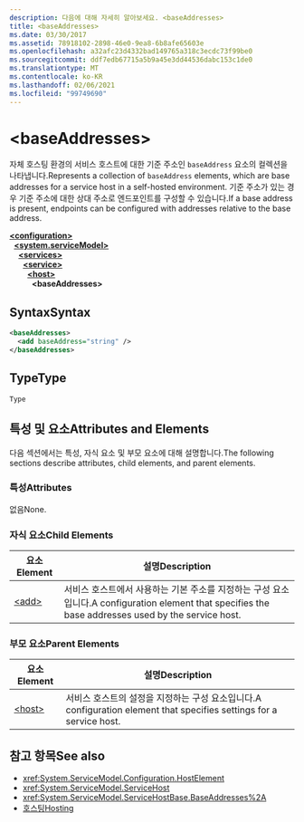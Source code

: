 ```yaml
---
description: 다음에 대해 자세히 알아보세요. <baseAddresses>
title: <baseAddresses>
ms.date: 03/30/2017
ms.assetid: 78918102-2898-46e0-9ea8-6b8afe65603e
ms.openlocfilehash: a32afc23d4332bad149765a318c3ecdc73f99be0
ms.sourcegitcommit: ddf7edb67715a5b9a45e3dd44536dabc153c1de0
ms.translationtype: MT
ms.contentlocale: ko-KR
ms.lasthandoff: 02/06/2021
ms.locfileid: "99749690"
---
```

# \<baseAddresses>

<span data-ttu-id="e5236-102">자체 호스팅 환경의 서비스 호스트에 대한 기준 주소인 `baseAddress` 요소의 컬렉션을 나타냅니다.</span><span class="sxs-lookup"><span data-stu-id="e5236-102">Represents a collection of `baseAddress` elements, which are base addresses for a service host in a self-hosted environment.</span></span> <span data-ttu-id="e5236-103">기준 주소가 있는 경우 기준 주소에 대한 상대 주소로 엔드포인트를 구성할 수 있습니다.</span><span class="sxs-lookup"><span data-stu-id="e5236-103">If a base address is present, endpoints can be configured with addresses relative to the base address.</span></span>  
  
[**\<configuration>**](../configuration-element.md)\
&nbsp;&nbsp;[**\<system.serviceModel>**](system-servicemodel.md)\
&nbsp;&nbsp;&nbsp;&nbsp;[**\<services>**](services.md)\
&nbsp;&nbsp;&nbsp;&nbsp;&nbsp;&nbsp;[**\<service>**](service.md)\
&nbsp;&nbsp;&nbsp;&nbsp;&nbsp;&nbsp;&nbsp;&nbsp;[**\<host>**](host.md)\
&nbsp;&nbsp;&nbsp;&nbsp;&nbsp;&nbsp;&nbsp;&nbsp;&nbsp;&nbsp;**\<baseAddresses>**  
  
## <a name="syntax"></a><span data-ttu-id="e5236-104">Syntax</span><span class="sxs-lookup"><span data-stu-id="e5236-104">Syntax</span></span>  
  
```xml  
<baseAddresses>
  <add baseAddress="string" />
</baseAddresses>
```  
  
## <a name="type"></a><span data-ttu-id="e5236-105">Type</span><span class="sxs-lookup"><span data-stu-id="e5236-105">Type</span></span>  

 `Type`  
  
## <a name="attributes-and-elements"></a><span data-ttu-id="e5236-106">특성 및 요소</span><span class="sxs-lookup"><span data-stu-id="e5236-106">Attributes and Elements</span></span>  

 <span data-ttu-id="e5236-107">다음 섹션에서는 특성, 자식 요소 및 부모 요소에 대해 설명합니다.</span><span class="sxs-lookup"><span data-stu-id="e5236-107">The following sections describe attributes, child elements, and parent elements.</span></span>  
  
### <a name="attributes"></a><span data-ttu-id="e5236-108">특성</span><span class="sxs-lookup"><span data-stu-id="e5236-108">Attributes</span></span>  

 <span data-ttu-id="e5236-109">없음</span><span class="sxs-lookup"><span data-stu-id="e5236-109">None.</span></span>  
  
### <a name="child-elements"></a><span data-ttu-id="e5236-110">자식 요소</span><span class="sxs-lookup"><span data-stu-id="e5236-110">Child Elements</span></span>  
  
|<span data-ttu-id="e5236-111">요소</span><span class="sxs-lookup"><span data-stu-id="e5236-111">Element</span></span>|<span data-ttu-id="e5236-112">설명</span><span class="sxs-lookup"><span data-stu-id="e5236-112">Description</span></span>|  
|-------------|-----------------|  
|[\<add>](add-of-baseaddresses.md)|<span data-ttu-id="e5236-113">서비스 호스트에서 사용하는 기본 주소를 지정하는 구성 요소입니다.</span><span class="sxs-lookup"><span data-stu-id="e5236-113">A configuration element that specifies the base addresses used by the service host.</span></span>|  
  
### <a name="parent-elements"></a><span data-ttu-id="e5236-114">부모 요소</span><span class="sxs-lookup"><span data-stu-id="e5236-114">Parent Elements</span></span>  
  
|<span data-ttu-id="e5236-115">요소</span><span class="sxs-lookup"><span data-stu-id="e5236-115">Element</span></span>|<span data-ttu-id="e5236-116">설명</span><span class="sxs-lookup"><span data-stu-id="e5236-116">Description</span></span>|  
|-------------|-----------------|  
|[\<host>](host.md)|<span data-ttu-id="e5236-117">서비스 호스트의 설정을 지정하는 구성 요소입니다.</span><span class="sxs-lookup"><span data-stu-id="e5236-117">A configuration element that specifies settings for a service host.</span></span>|  
  
## <a name="see-also"></a><span data-ttu-id="e5236-118">참고 항목</span><span class="sxs-lookup"><span data-stu-id="e5236-118">See also</span></span>

- <xref:System.ServiceModel.Configuration.HostElement>
- <xref:System.ServiceModel.ServiceHost>
- <xref:System.ServiceModel.ServiceHostBase.BaseAddresses%2A>
- [<span data-ttu-id="e5236-119">호스팅</span><span class="sxs-lookup"><span data-stu-id="e5236-119">Hosting</span></span>](../../../wcf/feature-details/hosting.md)
